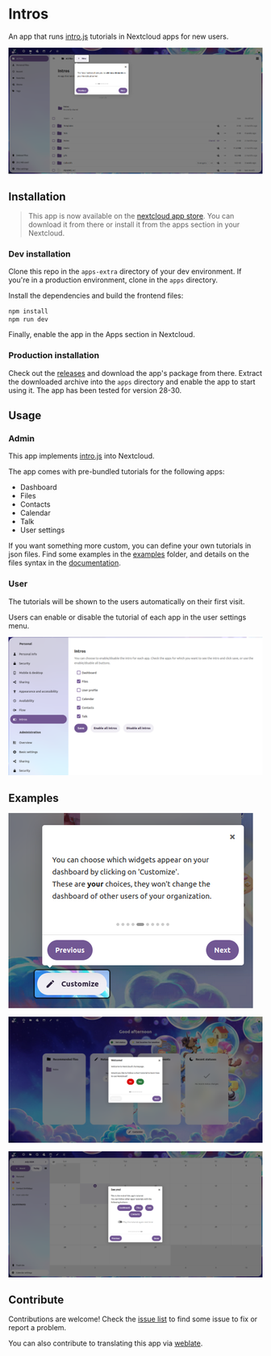 # Intros

An app that runs [intro.js](https://introjs.com/) tutorials in Nextcloud apps for new users.

![example](./screenshots/fullsize_example.png)

## Installation

> This app is now available on the [nextcloud app store](https://apps.nextcloud.com/apps/intros). You can download it from there or install it from the apps section in your Nextcloud.

### Dev installation

Clone this repo in the `apps-extra` directory of your dev environment. If you're in a production environment, clone in the `apps` directory.

Install the dependencies and build the frontend files:

```
npm install
npm run dev
```

Finally, enable the app in the Apps section in Nextcloud.

### Production installation

Check out the [releases](https://framagit.org/framasoft/framaspace/custom-apps/intros/-/releases) and download the app's package from there. Extract the downloaded archive into the `apps` directory and enable the app to start using it. The app has been tested for version 28-30.

## Usage

### Admin

This app implements [intro.js](https://introjs.com/) into Nextcloud. 

The app comes with pre-bundled tutorials for the following apps:

- Dashboard
- Files
- Contacts
- Calendar
- Talk
- User settings

If you want something more custom, you can define your own tutorials in json files. Find some examples in the [examples](./examples/) folder, and details on the files syntax in the [documentation](./DOCS.md).

### User

The tutorials will be shown to the users automatically on their first visit.

Users can enable or disable the tutorial of each app in the user settings menu.

![settings menu](./screenshots/settings.png "Settings menu")

## Examples

![tooltip example](./screenshots/example.png "Tooltip example")

![choices example](./screenshots/choices.png "Choices example")

![links example](./screenshots/seeyou.png "Links example")

## Contribute 

Contributions are welcome! Check the [issue list](https://framagit.org/framasoft/framaspace/custom-apps/intros/-/issues) to find some issue to fix or report a problem.

You can also contribute to translating this app via [weblate](https://weblate.framasoft.org/projects/framaspace-intro/).